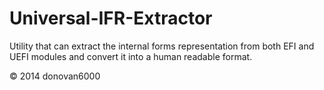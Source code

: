 Universal-IFR-Extractor
=======================

Utility that can extract the internal forms representation from both EFI and UEFI modules and convert it into a human readable format.

© 2014 donovan6000
